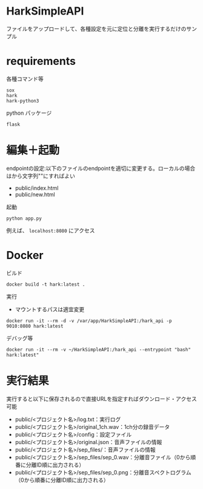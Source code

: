 # HarkSimpleAPI
ファイルをアップロードして、各種設定を元に定位と分離を実行するだけのサンプル

requirements
=======
各種コマンド等
```
sox
hark
hark-python3
```

python パッケージ
```
flask
```

編集＋起動
=======
endpointの設定:以下のファイルのendpointを適切に変更する。ローカルの場合はから文字列""にすればよい
- public/index.html
- public/new.html

起動
```
python app.py
```
例えば、
`localhost:8080`
にアクセス

Docker
=======
ビルド
```
docker build -t hark:latest .
```

実行
- マウントするパスは適宜変更
```
docker run -it --rm -d -v /var/app/HarkSimpleAPI:/hark_api -p 9010:8080 hark:latest
```

デバッグ等
```
docker run -it --rm -v ~/HarkSimpleAPI:/hark_api --entrypoint "bash" hark:latest"
```

実行結果
=======
実行すると以下に保存されるので直接URLを指定すればダウンロード・アクセス可能
- public/<プロジェクト名>/log.txt：実行ログ
- public/<プロジェクト名>/original_1ch.wav：1ch分の録音データ
- public/<プロジェクト名>/config：設定ファイル
- public/<プロジェクト名>/original.json：音声ファイルの情報
- public/<プロジェクト名>/sep_files/：音声ファイルの情報
- public/<プロジェクト名>/sep_files/sep_0.wav：分離音ファイル（0から順番に分離ID順に出力される）
- public/<プロジェクト名>/sep_files/sep_0.png：分離音スペクトログラム（0から順番に分離ID順に出力される）




